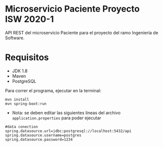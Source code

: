 # Microservicio Paciente Proyecto ISW 2020-1

API REST del microservicio Paciente para el proyecto del ramo Ingeniería de Software.

# Requisitos

- JDK 1.8
- Maven 
- PostgreSQL

Para correr el programa, ejecutar en la terminal:

```
mvn install
mvn spring-boot:run
```

- Nota: se deben editar las siguientes líneas del archivo ```application.properties``` para poder ejecutar

```
#data conection
spring.datasource.url=jdbc:postgresql://localhost:5432/api
spring.datasource.username=postgres
spring.datasource.password=1234
```

